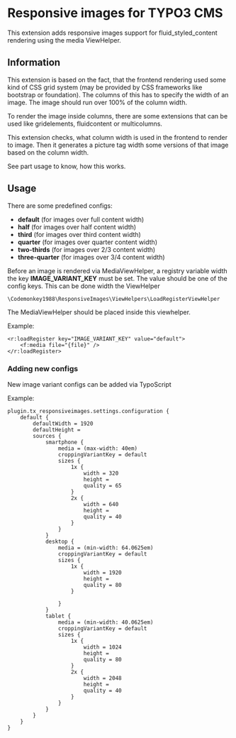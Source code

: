 # Responsive images for TYPO3 CMS
This extension adds responsive images support for fluid_styled_content rendering using the media ViewHelper.

## Information
This extension is based on the fact, that the frontend rendering used some kind of 
CSS grid system (may be provided by CSS frameworks like bootstrap or foundation). 
The columns of this has to specify the width of an image. The image should run 
over 100% of the column width.

To render the image inside columns, there are some extensions that can be used like 
gridelements, fluidcontent or multicolumns.

This extension checks, what column width is used in the frontend to render to image.
Then it generates a picture tag width some versions of that image based on the column
width.

See part usage to know, how this works.

## Usage
 
There are some predefined configs:
- **default** (for images over full content width)
- **half** (for images over half content width)
- **third** (for images over third content width)
- **quarter** (for images over quarter content width)
- **two-thirds** (for images over 2/3 content width)
- **three-quarter** (for images over 3/4 content width)

Before an image is rendered via MediaViewHelper, a registry variable width the key 
**IMAGE_VARIANT_KEY** must be set. The value should be one of the config keys.
This can be done width the ViewHelper

`\Codemonkey1988\ResponsiveImages\ViewHelpers\LoadRegisterViewHelper`

The MediaViewHelper should be placed inside this viewhelper.

Example:

```
<r:loadRegister key="IMAGE_VARIANT_KEY" value="default">
    <f:media file="{file}" />
</r:loadRegister>
```


### Adding new configs
New image variant configs can be added via TypoScript

Example:

```
plugin.tx_responsiveimages.settings.configuration {
    default {
        defaultWidth = 1920
        defaultHeight =
        sources {
            smartphone {
                media = (max-width: 40em)
                croppingVariantKey = default
                sizes {
                    1x {
                        width = 320
                        height =
                        quality = 65
                    }
                    2x {
                        width = 640
                        height =
                        quality = 40
                    }
                }
            }
            desktop {
                media = (min-width: 64.0625em)
                croppingVariantKey = default
                sizes {
                    1x {
                        width = 1920
                        height =
                        quality = 80
                    }

                }
            }
            tablet {
                media = (min-width: 40.0625em)
                croppingVariantKey = default
                sizes {
                    1x {
                        width = 1024
                        height =
                        quality = 80
                    }
                    2x {
                        width = 2048
                        height =
                        quality = 40
                    }
                }
            }
        }
    }
}
```
